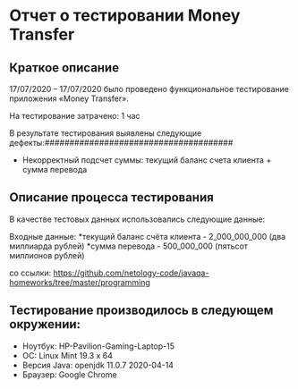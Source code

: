 # Отчет о тестировании Money Transfer

## Краткое описание
17/07/2020 – 17/07/2020 было проведено функциональное тестирование приложения «Money Transfer».

На тестирование затрачено: 1 час

В результате тестирования выявлены следующие дефекты:######################################

* Некорректный подсчет суммы: текущий баланс счета клиента + сумма перевода 

## Описание процесса тестирования

В качестве тестовых данных использовались следующие данные:

Входные данные:
*текущий баланс счёта клиента - 2_000_000_000 (два миллиарда рублей) *сумма перевода - 500_000_000 (пятьсот миллионов рублей)

со ссылки: https://github.com/netology-code/javaqa-homeworks/tree/master/programming

## Тестирование производилось в следующем окружении:

* Ноутбук: HP-Pavilion-Gaming-Laptop-15
* ОС: Linux Mint 19.3 x 64
* Версия Java: openjdk 11.0.7 2020-04-14
* Браузер: Google Chrome
